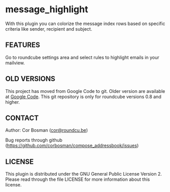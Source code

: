 message_highlight
=================

With this plugin you can colorize the message index rows based on specific criteria like sender, recipient and subject.

FEATURES
--------

Go to roundcube settings area and select rules to highlight emails in your mailview.

OLD VERSIONS
------------

This project has moved from Google Code to git. Older version are available at [Google Code](http://code.google.com/p/roundcube-plugins/downloads/list). This git repository is only for roundcube versions 0.8 and higher.

CONTACT
-------
Author:   Cor Bosman (cor@roundcu.be)

Bug reports through github (https://github.com/corbosman/compose_addressbook/issues)

LICENSE
-------

This plugin is distributed under the GNU General Public License Version 2.
Please read through the file LICENSE for more information about this license.
